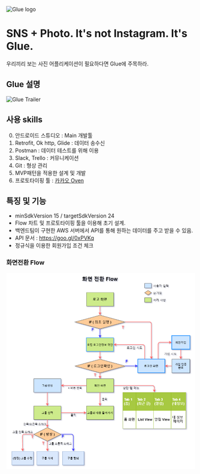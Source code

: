 ![Glue logo](https://github.com/conquerex/Project_Glue/blob/master/app/src/main/res/drawable/gluelogo_pu.png?raw=true)

# SNS + Photo. It's not Instagram. It's Glue.

우리끼리 보는 사진 어플리케이션이 필요하다면 Glue에 주목하라.

## Glue 설명

![Glue Trailer](https://youtu.be/jpPAG4Tlhmk)


## 사용 skills

0. 안드로이드 스튜디오 : Main 개발툴
1. Retrofit, Ok http, Glide : 데이터 송수신
2. Postman : 데이터 테스트를 위해 이용
3. Slack, Trello : 커뮤니케이션
4. Git : 형상 관리
5. MVP패턴을 적용한 설계 및 개발
6. 프로토타이핑 툴 : [카카오 Oven](https://goo.gl/bEYmfR)



## 특징 및 기능

- minSdkVersion 15 / targetSdkVersion 24
- Flow 차트 및 프로토타이핑 툴을 이용해 초기 설계.
- 백엔드팀이 구현한 AWS 서버에서 API를 통해 원하는 데이터를 주고 받을 수 있음.
- API 문서 : https://goo.gl/0xPVKq
- 정규식을 이용한 회원가입 조건 체크

### 화면전환 Flow
![Glue Flow](https://github.com/conquerex/Project_Glue/blob/master/app/src/main/res/drawable/flow.png?raw=true)
